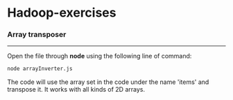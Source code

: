 # Hadoop-exercises  


### Array transposer
***
Open the file through **node** using the following line of command:

```sh
node arrayInverter.js
```

The code will use the array set in the code under the name 'items' and transpose it. It works with all kinds of 2D arrays.
